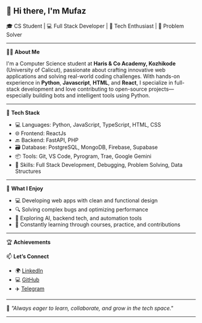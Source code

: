 ## 👋 Hi there, I'm Mufaz

🎓 CS Student | 💻 Full Stack Developer | 🤖 Tech Enthusiast | 🧠 Problem Solver

---

🧑‍💻 **About Me**

I'm a Computer Science student at **Haris & Co Academy, Kozhikode** (University of Calicut), passionate about crafting innovative web applications and solving real-world coding challenges.
With hands-on experience in **Python**, **Javascript**, **HTML**, and **React**, I specialize in full-stack development and love contributing to open-source projects—especially building bots and intelligent tools using Python.

---

🔧 **Tech Stack**

- 💻 Languages: Python, JavaScript, TypeScript, HTML, CSS
- 🌐 Frontend: ReactJs
- 🔙 Backend: FastAPI, PHP
- 🗃️ Database: PostgreSQL, MongoDB, Firebase, Supabase
- 📦 Tools: Git, VS Code, Pyrogram, Trae, Google Gemini
- 🧠 Skills: Full Stack Development, Debugging, Problem Solving, Data Structures

---

🚀 **What I Enjoy**

- 💻 Developing web apps with clean and functional design
- 🔍 Solving complex bugs and optimizing performance
- 🚀 Exploring AI, backend tech, and automation tools
- 🧠 Constantly learning through courses, practice, and contributions

---

🏆 **Achievements**

📫 **Let’s Connect**

- 🌍 [LinkedIn](https://www.linkedin.com/in/mufazvk)
- 💻 [GitHub](https://github.com/mufaz-vk)
- ✈️ [Telegram](https://telegram.me/realmufaz)

---

💬 *"Always eager to learn, collaborate, and grow in the tech space."*

---
